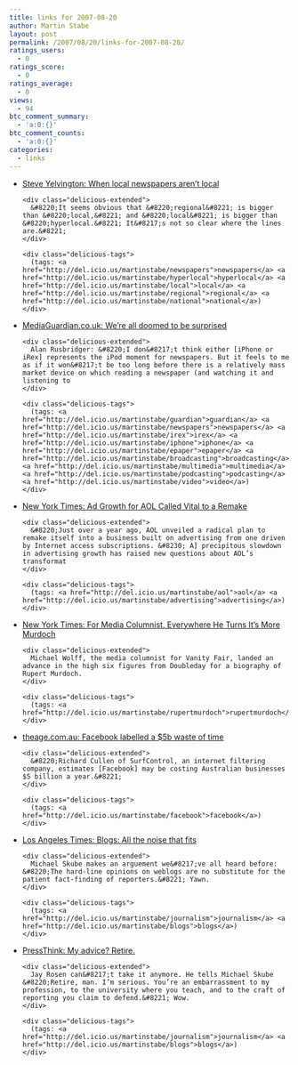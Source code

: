 ```yaml
---
title: links for 2007-08-20
author: Martin Stabe
layout: post
permalink: /2007/08/20/links-for-2007-08-20/
ratings_users:
  - 0
ratings_score:
  - 0
ratings_average:
  - 0
views:
  - 94
btc_comment_summary:
  - 'a:0:{}'
btc_comment_counts:
  - 'a:0:{}'
categories:
  - links
---
```

<ul class="delicious">
  <li>
    <div class="delicious-link">
      <a href="http://www.yelvington.com/node/282">Steve Yelvington: When local newspapers aren&#8217;t local</a>
    </div>
    
    <div class="delicious-extended">
      &#8220;It seems obvious that &#8220;regional&#8221; is bigger than &#8220;local,&#8221; and &#8220;local&#8221; is bigger than &#8220;hyperlocal.&#8221; It&#8217;s not so clear where the lines are.&#8221;
    </div>
    
    <div class="delicious-tags">
      (tags: <a href="http://del.icio.us/martinstabe/newspapers">newspapers</a> <a href="http://del.icio.us/martinstabe/hyperlocal">hyperlocal</a> <a href="http://del.icio.us/martinstabe/local">local</a> <a href="http://del.icio.us/martinstabe/regional">regional</a> <a href="http://del.icio.us/martinstabe/national">national</a>)
    </div>
  </li>
  
  <li>
    <div class="delicious-link">
      <a href="http://media.guardian.co.uk/site/story/0,,2152075,00.html?gusrc=rss&#038;feed=networkfront">MediaGuardian.co.uk: We&#8217;re all doomed to be surprised</a>
    </div>
    
    <div class="delicious-extended">
      Alan Rusbridger: &#8220;I don&#8217;t think either [iPhone or iRex] represents the iPod moment for newspapers. But it feels to me as if it won&#8217;t be too long before there is a relatively mass market device on which reading a newspaper (and watching it and listening to
    </div>
    
    <div class="delicious-tags">
      (tags: <a href="http://del.icio.us/martinstabe/guardian">guardian</a> <a href="http://del.icio.us/martinstabe/newspapers">newspapers</a> <a href="http://del.icio.us/martinstabe/irex">irex</a> <a href="http://del.icio.us/martinstabe/iphone">iphone</a> <a href="http://del.icio.us/martinstabe/epaper">epaper</a> <a href="http://del.icio.us/martinstabe/broadcasting">broadcasting</a> <a href="http://del.icio.us/martinstabe/multimedia">multimedia</a> <a href="http://del.icio.us/martinstabe/podcasting">podcasting</a> <a href="http://del.icio.us/martinstabe/video">video</a>)
    </div>
  </li>
  
  <li>
    <div class="delicious-link">
      <a href="http://www.nytimes.com/2007/08/20/technology/20aol.html?ex=1345262400&#038;en=726b031dd15e8c97&#038;ei=5088&#038;partner=rssnyt&#038;emc=rss">New York Times: Ad Growth for AOL Called Vital to a Remake</a>
    </div>
    
    <div class="delicious-extended">
      &#8220;Just over a year ago, AOL unveiled a radical plan to remake itself into a business built on advertising from one driven by Internet access subscriptions. &#8230; A] precipitous slowdown in advertising growth has raised new questions about AOL’s transformat
    </div>
    
    <div class="delicious-tags">
      (tags: <a href="http://del.icio.us/martinstabe/aol">aol</a> <a href="http://del.icio.us/martinstabe/advertising">advertising</a>)
    </div>
  </li>
  
  <li>
    <div class="delicious-link">
      <a href="http://www.nytimes.com/2007/08/20/business/media/20murdoch.html?ex=1345262400&#038;en=2e9ee69d72bdd2c8&#038;ei=5088&#038;partner=rssnyt&#038;emc=rss">New York Times: For Media Columnist, Everywhere He Turns It’s More Murdoch</a>
    </div>
    
    <div class="delicious-extended">
      Michael Wolff, the media columnist for Vanity Fair, landed an advance in the high six figures from Doubleday for a biography of Rupert Murdoch.
    </div>
    
    <div class="delicious-tags">
      (tags: <a href="http://del.icio.us/martinstabe/rupertmurdoch">rupertmurdoch</a>)
    </div>
  </li>
  
  <li>
    <div class="delicious-link">
      <a href="http://www.theage.com.au/news/web/facebook-labelled-a-5b-waste-of-time/2007/08/19/1187462123708.html">theage.com.au: Facebook labelled a $5b waste of time</a>
    </div>
    
    <div class="delicious-extended">
      &#8220;Richard Cullen of SurfControl, an internet filtering company, estimates [Facebook] may be costing Australian businesses $5 billion a year.&#8221;
    </div>
    
    <div class="delicious-tags">
      (tags: <a href="http://del.icio.us/martinstabe/facebook">facebook</a>)
    </div>
  </li>
  
  <li>
    <div class="delicious-link">
      <a href="http://www.latimes.com/news/opinion/la-op-skube19aug19,0,3547019.story">Los Angeles Times: Blogs: All the noise that fits</a>
    </div>
    
    <div class="delicious-extended">
      Michael Skube makes an arguement we&#8217;ve all heard before: &#8220;The hard-line opinions on weblogs are no substitute for the patient fact-finding of reporters.&#8221; Yawn.
    </div>
    
    <div class="delicious-tags">
      (tags: <a href="http://del.icio.us/martinstabe/journalism">journalism</a> <a href="http://del.icio.us/martinstabe/blogs">blogs</a>)
    </div>
  </li>
  
  <li>
    <div class="delicious-link">
      <a href="http://journalism.nyu.edu/pubzone/weblogs/pressthink/2007/08/20/my_advice_retir.html">PressThink: My advice? Retire.</a>
    </div>
    
    <div class="delicious-extended">
      Jay Rosen can&#8217;t take it anymore. He tells Michael Skube &#8220;Retire, man. I’m serious. You’re an embarrassment to my profession, to the university where you teach, and to the craft of reporting you claim to defend.&#8221; Wow.
    </div>
    
    <div class="delicious-tags">
      (tags: <a href="http://del.icio.us/martinstabe/journalism">journalism</a> <a href="http://del.icio.us/martinstabe/blogs">blogs</a>)
    </div>
  </li>
</ul>